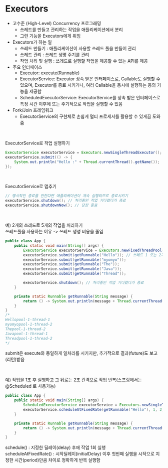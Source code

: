# Executors

- 고수준 (High-Level) Concurrency 프로그래밍
  - 쓰레드를 만들고 관리하는 작업을 애플리케이션에서 분리
  - 그런 기능을 Executors에게 위임
- Executors가 하는 일
  - 쓰레드 만들기 : 애플리케이션이 사용할 쓰레드 풀을 만들어 관리
  - 쓰레드 관리 : 쓰레드 생명 주기를 관리
  - 작업 처리 및 실행 : 쓰레드로 실행할 작업을 제공할 수 있는 API를 제공
- 주요 인터페이스
  - Executor: execute(Runnable)
  - ExecutorService: Executor 상속 받은 인터페이스로, Callable도 실행할 수 있으며, Executor를 종료 시키거나, 여러 Callable을 동시에 실행하는 등의 기능을 제공함
  - ScheduledExecutorService: ExecutorService를 상속 받은 인터페이스로 특정 시간 이후에 또는 주기적으로 작업을 실행할 수 있음
- Fork/Join 프레임워크
  - ExecutorService의 구현체로 손쉽게 멀티 프로세서를 활용할 수 있게끔 도와줌

<br>

ExecutorService로 작업 실행하기
```java
ExecutorService executorService = Executors.newSingleThreadExecutor();
executorService.submit(() -> {
    System.out.println("Hello :" + Thread.currentThread().getName());
});
```

<br>

ExecutorService로 멈추기
```java
// 명시적인 종료를 안한다면 애플리케이션이 계속 실행되므로 종료시키기
executorService.shutdown(); // 처리중인 작업 기다렸다가 종료
executorService.shutdownNow(); // 당장 종료
```

<br>

예) 2개의 쓰레드로 5개의 작업을 처리하기<br>
쓰레드풀을 사용하는 이유 -> 쓰레드 생성 비용을 줄임
```java
public class App {
    public static void main(String[] args) {
        ExecutorService executorService = Executors.newFixedThreadPool(2); // 쓰레드풀에 쓰레드 2개 생성
        executorService.submit(getRunnable("Hello")); // 쓰레드 1 또는 2가 작업을 수행함 (쓰레드가 번갈아가며 수행하는건 아님)
        executorService.submit(getRunnable("myomyo"));
        executorService.submit(getRunnable("The"));
        executorService.submit(getRunnable("Java"));
        executorService.submit(getRunnable("Thread"));

        executorService.shutdown(); // 처리중인 작업 기다렸다가 종료
    }

    private static Runnable getRunnable(String message) {
        return () -> System.out.println(message + Thread.currentThread().getName());
    }
}
/*
Hellopool-1-thread-1
myomyopool-1-thread-2
Thepool-1-thread-2
Javapool-1-thread-1
Threadpool-1-thread-2
*/
```
submit은 execute와 동일하게 일처리를 시키지만, 추가적으로 결과(future)도 보고(리턴)받음

<br>

예) 작업을 1초 후 실행하고 그 뒤로는 2초 간격으로 작업 반복(스프링에서는 @Scheduled 로 사용가능)
```java
public class App {
    public static void main(String[] args) {
        ScheduledExecutorService executorService = Executors.newSingleThreadScheduledExecutor(); // 하나의 쓰레드만 사용하는 ScheduledExecutorService 생성
        executorService.scheduleAtFixedRate(getRunnable("Hello"), 1, 2, TimeUnit.SECONDS); // 1초 후 작업 실행하고, 그 뒤로는 2초 간격으로 반복함
    }

    private static Runnable getRunnable(String message) {
        return () -> System.out.println(message + Thread.currentThread().getName());
    }
}
```
schedule() : 지정한 딜레이(delay) 후에 작업 1회 실행<br>
scheduleAtFixedRate() : 시작딜레이(initialDelay) 이후 첫번째 실행을 시작으로 지정한 시간(period)만큼 차이로 정확하게 반복 실행함
